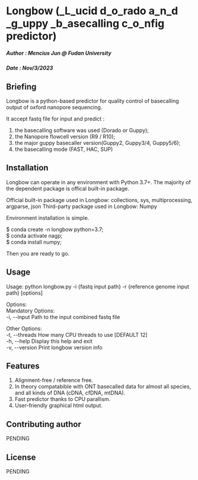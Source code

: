 # Longbow (\_L\_ucid d\_o\_rado a\_n\_d \_g\_uppy \_b\_asecalling c\_o\_nfig predictor)
##### Author : Mencius Jun @ Fudan University
##### Date : Nov/3/2023

## Briefing
Longbow is a python-based predictor for quality control of basecalling output of oxford nanopore sequencing.

It accept fastq file for input and predict :
1. the basecalling software was used (Dorado or Guppy);
2. the Nanopore flowcell version (R9 / R10);
3. the major guppy basecaller version(Guppy2, Guppy3/4, Guppy5/6);
4. the basecalling mode (FAST, HAC, SUP)


## Installation

Longbow can operate in any environment with Python 3.7+. The majority of the dependent package is offical built-in package.

Official built-in package used in Longbow:
collections, sys, multiprocessing, argparse, json
Third-party package used in Longbow:
Numpy

Environment installation is simple.

$ conda create -n longbow python=3.7; <br>
$ conda activate nagp; <br>
$ conda install numpy; <br>

Then you are ready to go.

## Usage

Usage: python longbow.py -i {fastq input path} -r {reference genome input path} [options]

Options: <br>
Mandatory Options: <br>
-i, --input    Path to the input combined fastq file <br>

Other Options: <br>
-t, --threads    How many CPU threads to use [DEFAULT 12] <br>
-h, --help       Display this help and exit <br>
-v, --version    Print longbow version info <br>


## Features
1. Alignment-free / reference free.
2. In theory compatabible with ONT basecalled data for almost all species, and all kinds of DNA (cDNA, cfDNA, mtDNA).
3. Fast predictor thanks to CPU parallism.
4. User-friendly graphical html output.

## Contributing author
PENDING
## License
PENDING
